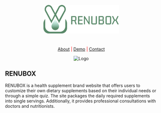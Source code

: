 <div align="center">
  <a href="https://lank.at/" style="margin-bottom:40px; display:block;">
    <img src="https://github.com/PJ-Huang-2/project-renubox/blob/master/images/main-pic/logo-first.png" alt="Logo" width="250px">
  </a>
  <p align="center" style="color: red">
    <a href="">About</a>
    |
    <a href="">Demo</a>
    |
    <a href="">Contact</a>
  </p>
<img src="https://github.com/PJ-Huang-2/renubox-readme/blob/master/readme-title-img.png" alt="Logo">
</div>

## RENUBOX 
RENUBOX is a health supplement brand website that offers users to customize their own dietary supplements based on their individual needs or through a simple quiz. The site packages the daily required supplements into single servings. Additionally, it provides professional consultations with doctors and nutritionists.

